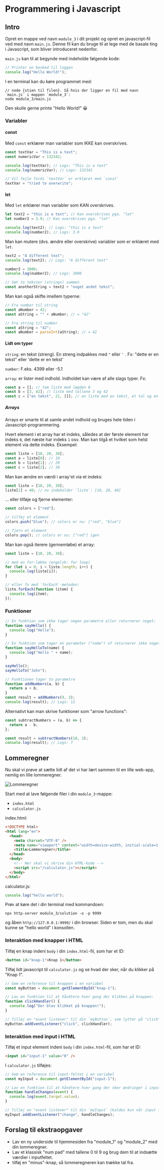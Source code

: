 # Programmering i Javascript

## Intro

Opret en mappe ved navn `module_3` i dit projekt og opret en javascript-fil ved med navn `main.js`. Denne fil kan du bruge til at lege med de basale ting i Javascript, som bliver introduceret nedenfor.

`main.js` kan til at begynde med indeholde følgende kode:

```javascript
// Printer en besked til loggen
console.log("Hello World!");
```

I en terminal kan du køre programmet med:

```
// node {stien til filen}. Så hvis der ligger en fil med navn `main.js` i mappen `module_3`:
node module_3/main.js
```

Den skulle gerne printe "Hello World!" 😀

### Variabler

#### const

Med `const` erklærer man variabler som IKKE kan overskrives.

```javascript
const textVar = "This is a text";
const numericVar = 132342;

console.log(textVar); // Logs: "This is a text"
console.log(numericVar); // Logs: 132342

// Vil fejle fordi `textVar` er erklæret med `const`
textVar = "tried to overwrite";
```

#### let

Med `let` erklærer man variabler som KAN overskrives.

```javascript
let text2 = "this is a text"; // Kan overskrives pga. "let"
let number2 = 3.9; // Kan overskrives pga. "let"

console.log(text2); // Logs: "this is a text"
console.log(number2); // Logs: 3.9
```

Man kan mutere (dvs. ændre eller overskrive) variabler som er erklæret med `let`.

```javascript
text2 = "A different text";
console.log(text2); // Logs: "A different text"

number2 = 3000;
console.log(number2); // Logs: 3000

// Sæt to tekster (strings) sammen
const anotherString = text2 + "noget andet tekst";
```

Man kan også skifte imellem typerne:

```javascript
// Fra number til string
const aNumber = 42;
const aString = "" + aNumber; // = "42"

// Fra string til number
const aString = "42";
const aNumber = parseInt(aString); // = 42
```

#### Lidt om typer

`string`: en tekst (streng). En streng indpakkes med `"` eller `'` . Fx: "dette er en tekst" eller 'dette er en tekst'

`number`: F.eks. 4399 eller -5.1

`array`: er lister med indhold. Indholdet kan være af alle slags typer. Fx:

```javascript
const a = []; // tom liste med lægden 0
const b = [3, 42]; // liste med tallene 3 og 42
const c = ["en tekst", 21, []]; // en liste med en tekst, et tal og en liste.
```

##### Arrays

Arrays er smarte til at samle andet indhold og bruges hele tiden i Javascript-programmering.

Hvert element i et array har et indeks, således at der første element har indeks `0`, det næste har indeks `1` osv. Man kan tilgå et hvilket som helst element via dette indeks. Eksempel:

```javascript
const liste = [10, 20, 30];
const a = liste[0]; // 10
const b = liste[1]; // 20
const c = liste[2]; // 30
```

Man kan ændre en værdi i array'et via et indeks:

```javascript
const liste = [10, 20, 30];
liste[2] = 40; // nu indeholder `liste`: [10, 20, 40]
```

... eller tilføje og fjerne elementer:

```javascript
const colors = ["red"];

// tilføj et element
colors.push("blue"); // colors er nu: ["red", "blue"]

// fjern et element
colors.pop(); // colors er nu: ["red"] igen
```

Man kan også iterere (gennemløbe) et array:

```javascript
const liste = [10, 20, 30];

// med en for-løkke (engelsk: for loop)
for (let i = 0; i < liste.length; i++) {
  console.log(liste[i]);
}

// eller fx med `forEach`-metoden:
liste.forEach(function (item) {
  console.log(item);
});
```

### Funktioner

```javascript
// En funktion som ikke tager nogen parametre eller returnerer noget:
function sayHello() {
  console.log("Hello");
}

// En funktion som tager en parameter ("name") of returnerer ikke noget:
function sayHelloTo(name) {
  console.log("Hello " + name);
}

sayHello();
sayHelloTo("John");
```

```javascript
// Funktionen tager to parametre
function addNumbers(a, b) {
  return a + b;
}
const result = addNumbers(9, 3);
console.log(result); // Logs: 12
```

Alternativt kan man skrive funktioner som "arrow functions":

```javascript
const subtractNumbers = (a, b) => {
  return a - b;
};

const result = subtractNumbers(10, 3);
console.log(result); // Logs: 7
```

## Lommeregner

Nu skal vi prøve at sætte lidt af det vi har lært sammen til en lille web-app, nemlig en lille lommeregner.

![Lommeregner](../assets/lommeregner-basic.png)

Start med at lave følgende filer i din `module_3`-mappe:

- `index.html`
- `calculator.js`

index.html:

```html
<!DOCTYPE html>
<html lang="en">
  <head>
    <meta charset="UTF-8" />
    <meta name="viewport" content="width=device-width, initial-scale=1.0" />
    <title>Lommeregner</title>
  </head>
  <body>
    <!-- Her skal vi skrive din HTML-kode -->
    <script src="/calculator.js"></script>
  </body>
</html>
```

calculator.js:

```javascript
console.log("hello world");
```

Prøv at køre det i din terminal med kommandoen:

```
npx http-server module_3/solution -o -p 9999
```

og åben `http://127.0.0.1:9999/` i din browser. Siden er tom, men du skal kunne se "hello world" i konsollen.

### Interaktion med knapper i HTML

Tilføj en knap indeni `body` i din `index.html`-fil, som har et ID:

```html
<button id="knap-1">Knap 1</button>
```

Tilføj lidt javascript til `calculator.js` og se hvad der sker, når du klikker på "Knap 1".

```javascript
// Gem en reference til knappen i en variabel
const myButton = document.getElementById("knap-1");

// Lav en funktion til at håndtere hver gang der klikkes på knappen:
function clickHandler() {
  console.log("Der blev klikket på knappen!");
}

// Tilløj en "event listener" til din `myButton`, som lytter på "click"-events og kalder din `clickHandler`
myButton.addEventListener("click", clickHandler);
```

### Interaktion med input i HTML

Tilføj et input element indeni `body` i din `index.html`-fil, som har et ID:

```html
<input id="input-1" value="0" />
```

I `calculator.js` tilføjes:

```javascript
// Gem en reference til input-feltet i en variabel
const myInput = document.getElementById("input-1");

// Lav en funktion til at håndtere hver gang der sker ændringer i input-feltet
function handleChanges(event) {
  console.log(event.target.value);
}

// Tilløj en "event listener" til din `myInput` (kaldes kun når input forlades)
myInput.addEventListener("change", handleChanges);
```

## Forslag til ekstraopgaver

- Lav en ny underside til hjemmesiden fra "module_1" og "module_2" med din lommeregner.
- Lav et klassisk "num pad" med tallene 0 til 9 og brug dem til at indsætte værdier i inputfeltet.
- tilføj en "minus"-knap, så lommeregneren kan trække tal fra.
